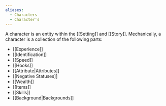 ```yaml
---
aliases:
  - Characters
  - Character's
---
```

A character is an entity within the [[Setting]] and [[Story]]. Mechanically, a character is a collection of the following parts:
- [[Experience]]
- [[Identification]]
- [[Speed]]
- [[Hooks]]
- [[Attribute|Attributes]]
- [[Negative Statuses]]
- [[Wealth]]
- [[Items]]
- [[Skills]]
- [[Background|Backgrounds]]